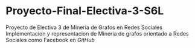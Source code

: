 # Proyecto-Final-Electiva-3-S6L
Proyecto de Electiva 3 de Mineria de Grafos en Redes Sociales
Implementacion y representacion de Mineria de grafos orientado a Redes Sociales como Facebook en _GitHub_
